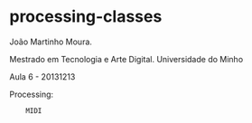 # processing-classes

  João Martinho Moura.

  Mestrado em Tecnologia e Arte Digital. Universidade do Minho
  
  Aula 6 - 20131213

  Processing:

    	MIDI



